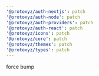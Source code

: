 ```yaml
---
'@protoxyz/auth-nextjs': patch
'@protoxyz/auth-node': patch
'@protoxyz/auth-providers': patch
'@protoxyz/auth-react': patch
'@protoxyz/icons': patch
'@protoxyz/core': patch
'@protoxyz/themes': patch
'@protoxyz/types': patch
---
```


force bump
